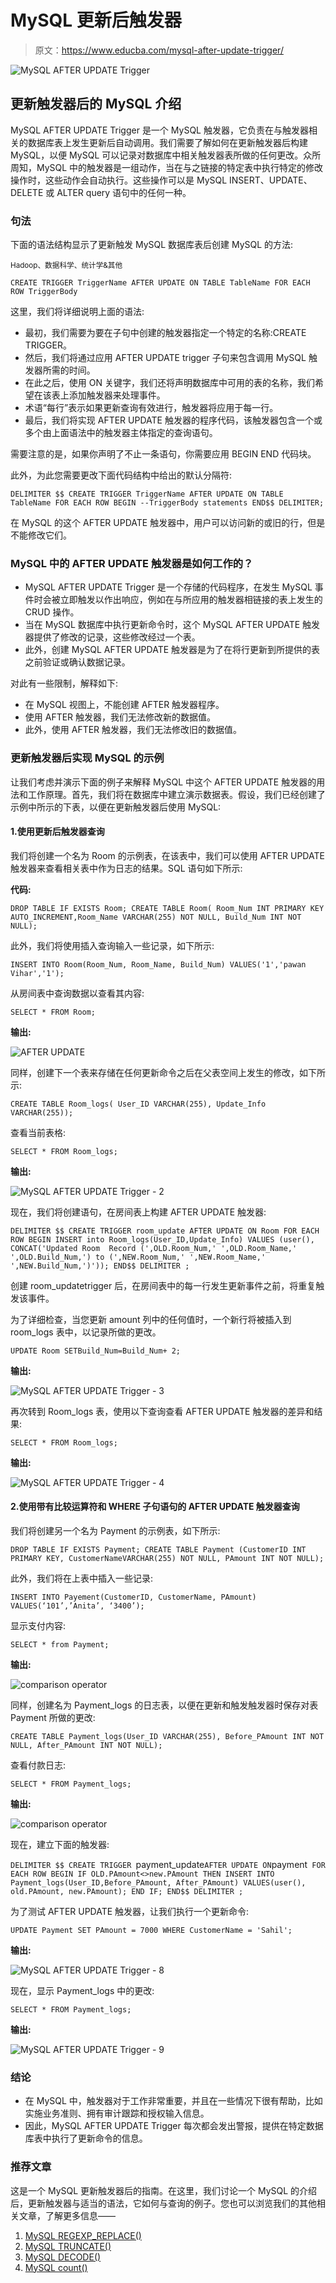 # MySQL 更新后触发器

> 原文：<https://www.educba.com/mysql-after-update-trigger/>

![MySQL AFTER UPDATE Trigger](img/d9ef64c04ce9ed60ebab9e6b0c2922fe.png)



## 更新触发器后的 MySQL 介绍

MySQL AFTER UPDATE Trigger 是一个 MySQL 触发器，它负责在与触发器相关的数据库表上发生更新后自动调用。我们需要了解如何在更新触发器后构建 MySQL，以便 MySQL 可以记录对数据库中相关触发器表所做的任何更改。众所周知，MySQL 中的触发器是一组动作，当在与之链接的特定表中执行特定的修改操作时，这些动作会自动执行。这些操作可以是 MySQL INSERT、UPDATE、DELETE 或 ALTER query 语句中的任何一种。

### 句法

下面的语法结构显示了更新触发 MySQL 数据库表后创建 MySQL 的方法:

<small>Hadoop、数据科学、统计学&其他</small>

`CREATE TRIGGER TriggerName AFTER UPDATE
ON TABLE TableName FOR EACH ROW TriggerBody`

这里，我们将详细说明上面的语法:

*   最初，我们需要为要在子句中创建的触发器指定一个特定的名称:CREATE TRIGGER。
*   然后，我们将通过应用 AFTER UPDATE trigger 子句来包含调用 MySQL 触发器所需的时间。
*   在此之后，使用 ON 关键字，我们还将声明数据库中可用的表的名称，我们希望在该表上添加触发器来处理事件。
*   术语“每行”表示如果更新查询有效进行，触发器将应用于每一行。
*   最后，我们将实现 AFTER UPDATE 触发器的程序代码，该触发器包含一个或多个由上面语法中的触发器主体指定的查询语句。

需要注意的是，如果你声明了不止一条语句，你需要应用 BEGIN END 代码块。

此外，为此您需要更改下面代码结构中给出的默认分隔符:

`DELIMITER $$
CREATE TRIGGER TriggerName AFTER UPDATE
ON TABLE TableName FOR EACH ROW
BEGIN
--TriggerBody statements
END$$
DELIMITER;`

在 MySQL 的这个 AFTER UPDATE 触发器中，用户可以访问新的或旧的行，但是不能修改它们。

### MySQL 中的 AFTER UPDATE 触发器是如何工作的？

*   MySQL AFTER UPDATE Trigger 是一个存储的代码程序，在发生 MySQL 事件时会被立即触发以作出响应，例如在与所应用的触发器相链接的表上发生的 CRUD 操作。
*   当在 MySQL 数据库中执行更新命令时，这个 MySQL AFTER UPDATE 触发器提供了修改的记录，这些修改经过一个表。
*   此外，创建 MySQL AFTER UPDATE 触发器是为了在将行更新到所提供的表之前验证或确认数据记录。

对此有一些限制，解释如下:

*   在 MySQL 视图上，不能创建 AFTER 触发器程序。
*   使用 AFTER 触发器，我们无法修改新的数据值。
*   此外，使用 AFTER 触发器，我们无法修改旧的数据值。

### 更新触发器后实现 MySQL 的示例

让我们考虑并演示下面的例子来解释 MySQL 中这个 AFTER UPDATE 触发器的用法和工作原理。首先，我们将在数据库中建立演示数据表。假设，我们已经创建了示例中所示的下表，以便在更新触发器后使用 MySQL:

#### 1.使用更新后触发器查询

我们将创建一个名为 Room 的示例表，在该表中，我们可以使用 AFTER UPDATE 触发器来查看相关表中作为日志的结果。SQL 语句如下所示:

**代码:**

`DROP TABLE IF EXISTS Room;
CREATE TABLE Room( Room_Num INT PRIMARY KEY AUTO_INCREMENT,Room_Name VARCHAR(255) NOT NULL, Build_Num INT NOT NULL);`

此外，我们将使用插入查询输入一些记录，如下所示:

`INSERT INTO Room(Room_Num, Room_Name, Build_Num) VALUES('1','pawan Vihar','1');`

从房间表中查询数据以查看其内容:

`SELECT * FROM Room;`

**输出:**

![AFTER UPDATE](img/5b75b50b4585cb668895ea84aacf2e01.png)



同样，创建下一个表来存储在任何更新命令之后在父表空间上发生的修改，如下所示:

`CREATE TABLE Room_logs( User_ID VARCHAR(255), Update_Info VARCHAR(255));`

查看当前表格:

`SELECT * FROM Room_logs;`

**输出:**

![MySQL AFTER UPDATE Trigger - 2](img/e9e076456a2f2726be06b068dca260c6.png)



现在，我们将创建语句，在房间表上构建 AFTER UPDATE 触发器:

`DELIMITER $$
CREATE TRIGGER room_update
AFTER UPDATE ON Room FOR EACH ROW
BEGIN
INSERT into Room_logs(User_ID,Update_Info) VALUES (user(), CONCAT('Updated Room  Record (',OLD.Room_Num,' ',OLD.Room_Name,' ',OLD.Build_Num,') to (',NEW.Room_Num,' ',NEW.Room_Name,' ',NEW.Build_Num,')'));
END$$
DELIMITER ;`

创建 room_updatetrigger 后，在房间表中的每一行发生更新事件之前，将重复触发该事件。

为了详细检查，当您更新 amount 列中的任何值时，一个新行将被插入到 room_logs 表中，以记录所做的更改。

`UPDATE Room SETBuild_Num=Build_Num+ 2;`

**输出:**

![MySQL AFTER UPDATE Trigger - 3](img/596b088b413d905cc28a7caa8ebf6a84.png)



再次转到 Room_logs 表，使用以下查询查看 AFTER UPDATE 触发器的差异和结果:

`SELECT * FROM Room_logs;`

**输出:**

![MySQL AFTER UPDATE Trigger - 4](img/85282c1715287c4a69bd90df1b4643ed.png)



#### 2.使用带有比较运算符和 WHERE 子句语句的 AFTER UPDATE 触发器查询

我们将创建另一个名为 Payment 的示例表，如下所示:

`DROP TABLE IF EXISTS Payment;
CREATE TABLE Payment (CustomerID INT PRIMARY KEY, CustomerNameVARCHAR(255) NOT NULL, PAmount INT NOT NULL);`

此外，我们将在上表中插入一些记录:

`INSERT INTO Payement(CustomerID, CustomerName, PAmount) VALUES(‘101’,’Anita’, ‘3400’);`

显示支付内容:

`SELECT * from Payment;`

**输出:**

![comparison operator](img/45e8a20a4e997b4bb232a4b629431d27.png)



同样，创建名为 Payment_logs 的日志表，以便在更新和触发触发器时保存对表 Payment 所做的更改:

`CREATE TABLE Payment_logs(User_ID VARCHAR(255), Before_PAmount INT NOT NULL, After_PAmount INT NOT NULL);`

查看付款日志:

`SELECT * FROM Payment_logs;`

**输出:**

![comparison operator](img/a0561ca16aa0c7a3cc8783cc26b5befd.png)



现在，建立下面的触发器:

`DELIMITER $$
CREATE TRIGGER `payment_update`
AFTER UPDATE ON `payment` FOR EACH ROW
BEGIN
IF OLD.PAmount<>new.PAmount THEN
INSERT INTO Payment_logs(User_ID,Before_PAmount, After_PAmount)
VALUES(user(), old.PAmount, new.PAmount);
END IF;
END$$
DELIMITER ;`

为了测试 AFTER UPDATE 触发器，让我们执行一个更新命令:

`UPDATE Payment SET PAmount = 7000 WHERE CustomerName = 'Sahil';`

**输出:**

![MySQL AFTER UPDATE Trigger - 8](img/237edfd8911e2107cd6779812a4edfbf.png)



现在，显示 Payment_logs 中的更改:

`SELECT * FROM Payment_logs;`

**输出:**

![MySQL AFTER UPDATE Trigger - 9](img/95c5848b1f6e8cb61a76d883677614b9.png)



### 结论

*   在 MySQL 中，触发器对于工作非常重要，并且在一些情况下很有帮助，比如实施业务准则、拥有审计跟踪和授权输入信息。
*   因此，MySQL AFTER UPDATE Trigger 每次都会发出警报，提供在特定数据库表中执行了更新命令的信息。

### 推荐文章

这是一个 MySQL 更新触发器后的指南。在这里，我们讨论一个 MySQL 的介绍后，更新触发器与适当的语法，它如何与查询的例子。您也可以浏览我们的其他相关文章，了解更多信息——

1.  [MySQL REGEXP_REPLACE()](https://www.educba.com/mysql-regexp_replace/)
2.  [MySQL TRUNCATE()](https://www.educba.com/mysql-truncate/)
3.  [MySQL DECODE()](https://www.educba.com/mysql-decode/)
4.  [MySQL count()](https://www.educba.com/mysql-count/)





